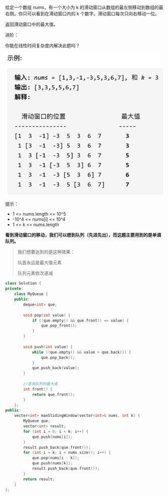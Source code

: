 给定一个数组 nums，有一个大小为 k 的滑动窗口从数组的最左侧移动到数组的最右侧。你只可以看到在滑动窗口内的 k 个数字。滑动窗口每次只向右移动一位。

返回滑动窗口中的最大值。

进阶：

你能在线性时间复杂度内解决此题吗？

![img](239.%E6%BB%91%E5%8A%A8%E7%AA%97%E5%8F%A3%E6%9C%80%E5%A4%A7%E5%80%BC.png)

提示：

- 1 <= nums.length <= 10^5
- -10^4 <= nums[i] <= 10^4
- 1 <= k <= nums.length



**看到滑动窗口的移动，我们可以想到队列（先进先出），而这题主要用到的是单调队列。**

> 我们想要达到的是这种效果：
>
> 队首永远是最大值元素
>
> 队列元素依次递减



```cpp
class Solution {
private:
    class MyQueue {
    public:
        deque<int> que;
        
        void pop(int value) {
            if (!que.empty() && que.front() == value) {
                que.pop_front();
            }
        }
        
        void push(int value) {
            while (!que.empty() && value > que.back()) {
                que.pop_back();
            }
            que.push_back(value);
        }
        
        //查询队列的最大值
        int front() {
            return que.front();
        }
    };
public:
    vector<int> maxSlidingWindow(vector<int>& nums, int k) {
        MyQueue que;
        vector<int> result;
        for (int i = 0; i < k; i++) {
            que.push(nums[i]);
        }
        result.push_back(que.front());
        for (int i = k; i < nums.size(); i++) {
            que.pop(nums[i - k]);
            que.push(nums[k]);
            result.push_back(que.front());
        }
        return result;
    }
};
```

